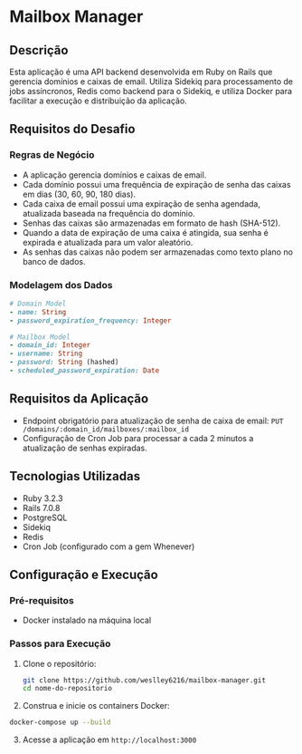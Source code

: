 # Mailbox Manager

## Descrição
Esta aplicação é uma API backend desenvolvida em Ruby on Rails que gerencia domínios e caixas de email. Utiliza Sidekiq para processamento de jobs assíncronos, Redis como backend para o Sidekiq, e utiliza Docker para facilitar a execução e distribuição da aplicação.

## Requisitos do Desafio

### Regras de Negócio
- A aplicação gerencia domínios e caixas de email.
- Cada domínio possui uma frequência de expiração de senha das caixas em dias (30, 60, 90, 180 dias).
- Cada caixa de email possui uma expiração de senha agendada, atualizada baseada na frequência do domínio.
- Senhas das caixas são armazenadas em formato de hash (SHA-512).
- Quando a data de expiração de uma caixa é atingida, sua senha é expirada e atualizada para um valor aleatório.
- As senhas das caixas não podem ser armazenadas como texto plano no banco de dados.

### Modelagem dos Dados
```ruby
# Domain Model
- name: String
- password_expiration_frequency: Integer

# Mailbox Model
- domain_id: Integer
- username: String
- password: String (hashed)
- scheduled_password_expiration: Date
```

## Requisitos da Aplicação
- Endpoint obrigatório para atualização de senha de caixa de email:
  `PUT /domains/:domain_id/mailboxes/:mailbox_id`
- Configuração de Cron Job para processar a cada 2 minutos a atualização de senhas expiradas.

## Tecnologias Utilizadas
- Ruby 3.2.3
- Rails 7.0.8
- PostgreSQL
- Sidekiq
- Redis
- Cron Job (configurado com a gem Whenever)

## Configuração e Execução
### Pré-requisitos
- Docker instalado na máquina local

### Passos para Execução
1. Clone o repositório:
   ```bash
   git clone https://github.com/weslley6216/mailbox-manager.git
   cd nome-do-repositorio
   ```
2. Construa e inicie os containers Docker:
  ```bash
  docker-compose up --build
  ```
3. Acesse a aplicação em `http://localhost:3000`
